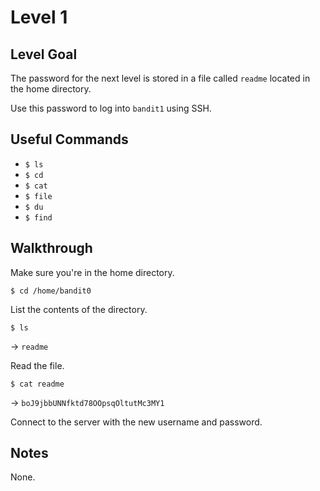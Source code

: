 # Level 1

## Level Goal

The password for the next level is stored in a file called `readme` located in the home directory. 

Use this password to log into `bandit1` using SSH.

## Useful Commands

- `$ ls`
- `$ cd`
- `$ cat`
- `$ file`
- `$ du`
- `$ find`

## Walkthrough

Make sure you're in the home directory.

`$ cd /home/bandit0`

List the contents of the directory.

`$ ls`

-> `readme`

Read the file.

`$ cat readme`

-> `boJ9jbbUNNfktd78OOpsqOltutMc3MY1`

Connect to the server with the new username and password.

## Notes

None.
